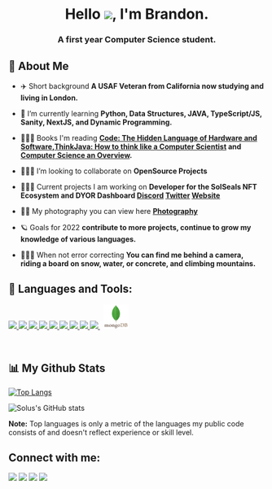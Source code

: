 
<h1 align="center">Hello <img src="https://pa1.narvii.com/6932/0939adf270d5588e513127b5eb21d2c42d26fd2er1-320-317_hq.gif" width="60px">, I'm Brandon.</h1>
<h3 align="center">A first year Computer Science student.</h3>


## 🥑 About Me

- ✈️ Short background **A USAF Veteran from California now studying and living in London.**

- 🧠 I’m currently learning **Python, Data Structures, JAVA, TypeScript/JS, Sanity, NextJS, and Dynamic Programming.**

- 👨🏻‍🏫 Books I'm reading **[Code: The Hidden Language of Hardware and Software](https://www.amazon.co.uk/Code-Language-Computer-Hardware-Software/dp/0735611319/ref=asc_df_0735611319/?tag=googshopuk-21&linkCode=df0&hvadid=310819191513&hvpos=&hvnetw=g&hvrand=15219956416563175069&hvpone=&hvptwo=&hvqmt=&hvdev=m&hvdvcmdl=&hvlocint=&hvlocphy=1006886&hvtargid=pla-433361104440&psc=1&th=1&psc=1),[ThinkJava: How to think like a Computer Scientist](https://www.amazon.co.uk/Think-Java-Like-Computer-Scientist/dp/1492072508) and [Computer Science an Overview](https://www.amazon.co.uk/Computer-Science-Overview-Glenn-Brookshear/dp/1292263423/ref=asc_df_1292263423/?tag=googshopuk-21&linkCode=df0&hvadid=311000051962&hvpos=&hvnetw=g&hvrand=6494259189493061382&hvpone=&hvptwo=&hvqmt=&hvdev=m&hvdvcmdl=&hvlocint=&hvlocphy=1006886&hvtargid=pla-655896066449&psc=1&th=1&psc=1).**

- 🧙🏼‍♂️ I’m looking to collaborate on **OpenSource Projects**

- 🧙🏼‍♂️ Current projects I am working on **Developer for the SolSeals NFT Ecosystem and DYOR Dashboard [Discord](https://discord.gg/MWPxZGPddm) [Twitter](https://twitter.com/RealSolSeals) [Website](https://www.solanaseals.com/)**

- 👨‍💻 My photography you can view here **[Photography](https://www.instagram.com/brandoneddy_/)**

- 🪐 Goals for 2022 **contribute to more projects, continue to grow my knowledge of various languages.**

- 🧗🏻‍♂️ When not error correcting **You can find me behind a camera, riding a board on snow, water, or concrete, and climbing mountains.**

## 🚀 Languages and Tools:

<p align="left"> 
    <a href="https://www.java.com" target="_blank"> <img src="https://img.icons8.com/color/48/000000/java-coffee-cup-logo.png"/> </a>
    <a href="https://spring.io/projects/spring-boot" target="_blank"> <img src="https://img.icons8.com/color/48/000000/spring-logo.png"/> </a> 
    <a href="https://www.python.org" target="_blank"> <img src="https://img.icons8.com/color/48/000000/python.png"/> </a> 
    <a href="https://developer.mozilla.org/en-US/docs/Web/JavaScript" target="_blank"> <img src="https://img.icons8.com/color/48/000000/javascript.png"/> </a> 
    <a href="https://reactjs.org/" target="_blank"> <img src="https://img.icons8.com/color/48/000000/react-native.png"/> </a>
    <a href="https://www.w3.org/html/" target="_blank"> <img src="https://img.icons8.com/color/48/000000/html-5.png"/> </a> 
    <a href="https://www.w3schools.com/css/" target="_blank"> <img src="https://img.icons8.com/color/48/000000/css3.png"/> </a>
    <a href="https://nextjs.org/" target="_blank"> <img src="https://icons-for-free.com/download-icon-NextJS-1324888744726908747_128.png" </a> 
    <a style="padding-right:8px;" href="https://nodejs.org" target="_blank"> <img src="https://img.icons8.com/color/48/000000/nodejs.png"/> </a> 
    <!-- <a style="padding-right:8px;" href="https://www.mysql.com/" target="_blank"> <img src="https://img.icons8.com/fluent/50/000000/mysql-logo.png"/> </a> -->
    <a href="https://www.mongodb.com/" target="_blank"> <img src="https://raw.githubusercontent.com/devicons/devicon/master/icons/mongodb/mongodb-original-wordmark.svg" alt="mongodb" width="48" height="48"/> </a> 
    <!-- <a href="https://firebase.google.com/" target="_blank"> <img src="https://img.icons8.com/color/48/000000/firebase.png"/> </a>  -->
    <!-- <a href="https://postman.com" target="_blank"> <img src="https://www.vectorlogo.zone/logos/getpostman/getpostman-icon.svg" alt="postman" width="45" height="45"/> </a>   
    <a href="https://git-scm.com/" target="_blank"> <img src="https://img.icons8.com/color/48/000000/git.png"/> </a> 
    <a href="https://www.jenkins.io" target="_blank"> <img src="https://www.vectorlogo.zone/logos/jenkins/jenkins-icon.svg" alt="jenkins" width="48" height="48"/> </a> 
    <a href="https://redux.js.org" target="_blank"> <img src="https://img.icons8.com/color/48/000000/redux.png"/> </a>
    <a href="https://expressjs.com" target="_blank"> <img src="https://raw.githubusercontent.com/devicons/devicon/master/icons/express/express-original-wordmark.svg" alt="express" width="40" height="40"/> </a> -->
</p>

<br/>


## 📊 My Github Stats


[![Top Langs](https://github-readme-stats.vercel.app/api/top-langs/?username=solusrgb&layout=compact&theme=synthwave&count_private=true)](https://github.com/anuraghazra/github-readme-stats)

![Solus's GitHub stats](https://github-readme-stats.vercel.app/api?username=solusrgb&count_private=true&theme=synthwave&show_icons=true)
 
  <b>Note:</b> Top languages is only a metric of the languages my public code consists of and doesn't reflect experience or skill level.
  <br/>

## Connect with me:
<p align="left">

<a href = "https://www.linkedin.com/in/brandon-eddy/"><img src="https://img.icons8.com/fluent/48/000000/linkedin.png"/></a> 
<a href = "https://www.instagram.com/brandoneddy_/"><img src="https://img.icons8.com/fluent/48/000000/instagram-new.png"/></a>
<a href = "https://twitter.com/SolusRGB"><img src="https://img.icons8.com/doodle/48/000000/twitter--v1.png"/></a>
<a href = "https://www.brandoneddy.studio/"><img src="https://img.icons8.com/doodle/48/000000/apple-camera.png"/></a>

</p>
